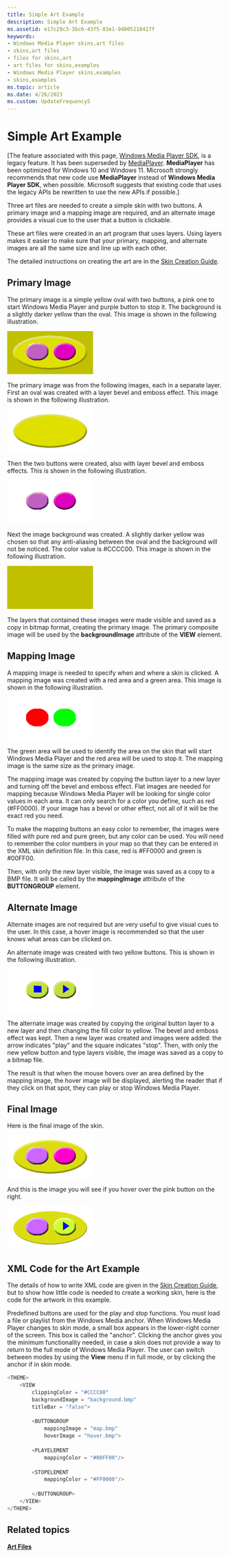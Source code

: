 ```yaml
---
title: Simple Art Example
description: Simple Art Example
ms.assetid: e17c29c3-3bc6-43f5-83e1-94005218417f
keywords:
- Windows Media Player skins,art files
- skins,art files
- files for skins,art
- art files for skins,examples
- Windows Media Player skins,examples
- skins,examples
ms.topic: article
ms.date: 4/26/2023
ms.custom: UpdateFrequency5
---
```


# Simple Art Example

\[The feature associated with this page, [Windows Media Player SDK](/windows/win32/wmp/windows-media-player-sdk), is a legacy feature. It has been superseded by [MediaPlayer](/uwp/api/Windows.Media.Playback.MediaPlayer). **MediaPlayer** has been optimized for Windows 10 and Windows 11. Microsoft strongly recommends that new code use **MediaPlayer** instead of **Windows Media Player SDK**, when possible. Microsoft suggests that existing code that uses the legacy APIs be rewritten to use the new APIs if possible.\]

Three art files are needed to create a simple skin with two buttons. A primary image and a mapping image are required, and an alternate image provides a visual cue to the user that a button is clickable.

These art files were created in an art program that uses layers. Using layers makes it easier to make sure that your primary, mapping, and alternate images are all the same size and line up with each other.

The detailed instructions on creating the art are in the [Skin Creation Guide](skin-creation-guide.md).

## Primary Image

The primary image is a simple yellow oval with two buttons, a pink one to start Windows Media Player and purple button to stop it. The background is a slightly darker yellow than the oval. This image is shown in the following illustration.

![primary image](images/absam01b.png)

The primary image was from the following images, each in a separate layer. First an oval was created with a layer bevel and emboss effect. This image is shown in the following illustration.

![oval image](images/absam01s.png)

Then the two buttons were created, also with layer bevel and emboss effects. This is shown in the following illustration.

![two buttons](images/absam01p.png)

Next the image background was created. A slightly darker yellow was chosen so that any anti-aliasing between the oval and the background will not be noticed. The color value is \#CCCC00. This image is shown in the following illustration.

![background image](images/absam01y.png)

The layers that contained these images were made visible and saved as a copy in bitmap format, creating the primary image. The primary composite image will be used by the **backgroundImage** attribute of the **VIEW** element.

## Mapping Image

A mapping image is needed to specify when and where a skin is clicked. A mapping image was created with a red area and a green area. This image is shown in the following illustration.

![mapping image](images/absam01m.png)

The green area will be used to identify the area on the skin that will start Windows Media Player and the red area will be used to stop it. The mapping image is the same size as the primary image.

The mapping image was created by copying the button layer to a new layer and turning off the bevel and emboss effect. Flat images are needed for mapping because Windows Media Player will be looking for single color values in each area. It can only search for a color you define, such as red (\#FF0000). If your image has a bevel or other effect, not all of it will be the exact red you need.

To make the mapping buttons an easy color to remember, the images were filled with pure red and pure green, but any color can be used. You will need to remember the color numbers in your map so that they can be entered in the XML skin definition file. In this case, red is \#FF0000 and green is \#00FF00.

Then, with only the new layer visible, the image was saved as a copy to a BMP file. It will be called by the **mappingImage** attribute of the **BUTTONGROUP** element.

## Alternate Image

Alternate images are not required but are very useful to give visual cues to the user. In this case, a hover image is recommended so that the user knows what areas can be clicked on.

An alternate image was created with two yellow buttons. This is shown in the following illustration.

![hover image](images/absam01h.png)

The alternate image was created by copying the original button layer to a new layer and then changing the fill color to yellow. The bevel and emboss effect was kept. Then a new layer was created and images were added: the arrow indicates "play" and the square indicates "stop". Then, with only the new yellow button and type layers visible, the image was saved as a copy to a bitmap file.

The result is that when the mouse hovers over an area defined by the mapping image, the hover image will be displayed, alerting the reader that if they click on that spot, they can play or stop Windows Media Player.

## Final Image

Here is the final image of the skin.

![final image](images/absam01f.png)

And this is the image you will see if you hover over the pink button on the right.

![hover over right button](images/absam01r.png)

## XML Code for the Art Example

The details of how to write XML code are given in the [Skin Creation Guide](skin-creation-guide.md), but to show how little code is needed to create a working skin, here is the code for the artwork in this example.

Predefined buttons are used for the play and stop functions. You must load a file or playlist from the Windows Media anchor. When Windows Media Player changes to skin mode, a small box appears in the lower-right corner of the screen. This box is called the "anchor". Clicking the anchor gives you the minimum functionality needed, in case a skin does not provide a way to return to the full mode of Windows Media Player. The user can switch between modes by using the **View** menu if in full mode, or by clicking the anchor if in skin mode.


```C++
<THEME>
    <VIEW
        clippingColor = "#CCCC00"
        backgroundImage = "background.bmp"
        titleBar = "false">
         
        <BUTTONGROUP
            mappingImage = "map.bmp"
            hoverImage = "hover.bmp">
                
        <PLAYELEMENT
            mappingColor = "#00FF00"/>

        <STOPELEMENT
            mappingColor = "#FF0000"/>
                
        </BUTTONGROUP>
    </VIEW>
</THEME>

```



## Related topics

<dl> <dt>

[**Art Files**](art-files.md)
</dt> </dl>

 

 




